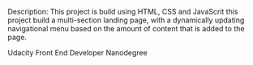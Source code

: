 Description:
This project is build using HTML, CSS and JavaScrit 
this project build a multi-section landing page, with a dynamically updating navigational menu based on the amount of content that is added to the page.

Udacity Front End Developer Nanodegree
